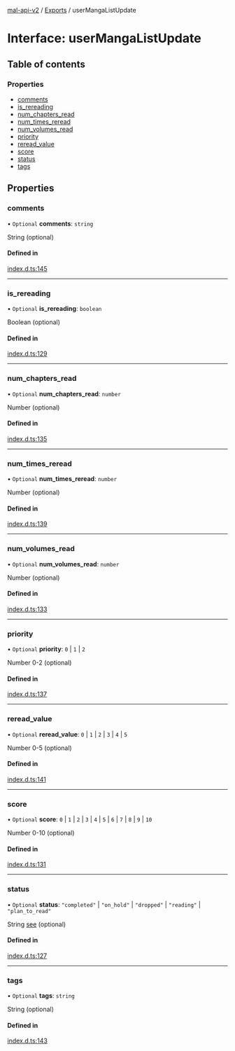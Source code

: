 [mal-api-v2](../../README.md) / [Exports](../modules.md) / userMangaListUpdate

# Interface: userMangaListUpdate

## Table of contents

### Properties

-   [comments](userMangaListUpdate.md#comments)
-   [is_rereading](userMangaListUpdate.md#is_rereading)
-   [num_chapters_read](userMangaListUpdate.md#num_chapters_read)
-   [num_times_reread](userMangaListUpdate.md#num_times_reread)
-   [num_volumes_read](userMangaListUpdate.md#num_volumes_read)
-   [priority](userMangaListUpdate.md#priority)
-   [reread_value](userMangaListUpdate.md#reread_value)
-   [score](userMangaListUpdate.md#score)
-   [status](userMangaListUpdate.md#status)
-   [tags](userMangaListUpdate.md#tags)

## Properties

### comments

• `Optional` **comments**: `string`

String (optional)

#### Defined in

[index.d.ts:145](https://github.com/droidxrx/mal-api-v2/blob/bcfd676/lib/index.d.ts#L145)

---

### is_rereading

• `Optional` **is_rereading**: `boolean`

Boolean (optional)

#### Defined in

[index.d.ts:129](https://github.com/droidxrx/mal-api-v2/blob/bcfd676/lib/index.d.ts#L129)

---

### num_chapters_read

• `Optional` **num_chapters_read**: `number`

Number (optional)

#### Defined in

[index.d.ts:135](https://github.com/droidxrx/mal-api-v2/blob/bcfd676/lib/index.d.ts#L135)

---

### num_times_reread

• `Optional` **num_times_reread**: `number`

Number (optional)

#### Defined in

[index.d.ts:139](https://github.com/droidxrx/mal-api-v2/blob/bcfd676/lib/index.d.ts#L139)

---

### num_volumes_read

• `Optional` **num_volumes_read**: `number`

Number (optional)

#### Defined in

[index.d.ts:133](https://github.com/droidxrx/mal-api-v2/blob/bcfd676/lib/index.d.ts#L133)

---

### priority

• `Optional` **priority**: `0` \| `1` \| `2`

Number 0-2 (optional)

#### Defined in

[index.d.ts:137](https://github.com/droidxrx/mal-api-v2/blob/bcfd676/lib/index.d.ts#L137)

---

### reread_value

• `Optional` **reread_value**: `0` \| `1` \| `2` \| `3` \| `4` \| `5`

Number 0-5 (optional)

#### Defined in

[index.d.ts:141](https://github.com/droidxrx/mal-api-v2/blob/bcfd676/lib/index.d.ts#L141)

---

### score

• `Optional` **score**: `0` \| `1` \| `2` \| `3` \| `4` \| `5` \| `6` \| `7` \| `8` \| `9` \| `10`

Number 0-10 (optional)

#### Defined in

[index.d.ts:131](https://github.com/droidxrx/mal-api-v2/blob/bcfd676/lib/index.d.ts#L131)

---

### status

• `Optional` **status**: `"completed"` \| `"on_hold"` \| `"dropped"` \| `"reading"` \| `"plan_to_read"`

String [see](userMangaListUpdate.md#status) (optional)

#### Defined in

[index.d.ts:127](https://github.com/droidxrx/mal-api-v2/blob/bcfd676/lib/index.d.ts#L127)

---

### tags

• `Optional` **tags**: `string`

String (optional)

#### Defined in

[index.d.ts:143](https://github.com/droidxrx/mal-api-v2/blob/bcfd676/lib/index.d.ts#L143)
